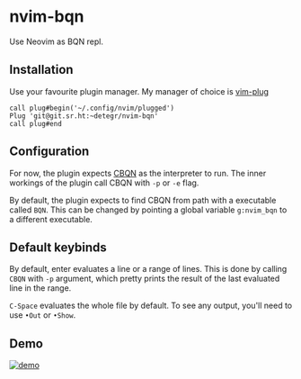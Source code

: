 # nvim-bqn

Use Neovim as BQN repl.

## Installation

Use your favourite plugin manager. My manager of choice is [vim-plug](https://github.com/junegunn/vim-plug)
```
call plug#begin('~/.config/nvim/plugged')
Plug 'git@git.sr.ht:~detegr/nvim-bqn'
call plug#end
```

## Configuration

For now, the plugin expects [CBQN](https://github.com/Dzaima/CBQN) as the interpreter to run. The inner workings of the plugin
call CBQN with `-p` or `-e` flag.

By default, the plugin expects to find CBQN from path with a executable called `BQN`. This can be changed by
pointing a global variable `g:nvim_bqn` to a different executable.

## Default keybinds

By default, enter evaluates a line or a range of lines. This is done by calling `CBQN` with `-p` argument, which
pretty prints the result of the last evaluated line in the range.

`C-Space` evaluates the whole file by default. To see any output, you'll need to use `•Out` or `•Show`.

## Demo

[![demo](https://asciinema.org/a/oEvbrZ8nqAhswiSGNuPbRHU6E.svg)](https://asciinema.org/a/oEvbrZ8nqAhswiSGNuPbRHU6E)
